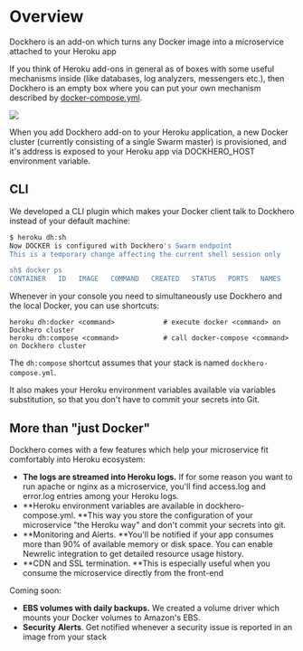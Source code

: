 # Overview

Dockhero is an add-on which turns any Docker image into a microservice attached to your Heroku app

If you think of Heroku add-ons in general as of boxes with some useful mechanisms inside \(like databases, log analyzers, messengers etc.\), then Dockhero is an empty box where you can put your own mechanism described by [docker-compose.yml](https://docs.docker.com/compose/compose-file/).

![](https://static.tildacdn.com/tild3434-6163-4238-a463-623133313634/heroku_dockhero_2_padding.png)

When you add Dockhero add-on to your Heroku application, a new Docker cluster \(currently consisting of a single Swarm master\) is provisioned, and it's address is exposed to your Heroku app via DOCKHERO\_HOST environment variable.

## CLI

We developed a CLI plugin which makes your Docker client talk to Dockhero instead of your default machine:

```bash
$ heroku dh:sh          
Now DOCKER is configured with Dockhero's Swarm endpoint 
This is a temporary change affecting the current shell session only

sh$ docker ps
CONTAINER   ID   IMAGE   COMMAND   CREATED   STATUS   PORTS   NAMES
```

Whenever in your console you need to simultaneously use Dockhero and the local Docker, you can use shortcuts:

```
heroku dh:docker <command>            # execute docker <command> on Dockhero cluster
heroku dh:compose <command>           # call docker-compose <command> on Dockhero cluster
```

The `dh:compose` shortcut assumes that your stack is named `dockhero-compose.yml`.

It also makes your Heroku environment variables available via variables substitution, so that you don't have to commit your secrets into Git.

## More than "just Docker"

Dockhero comes with a few features which help your microservice fit comfortably into Heroku ecosystem:

* **The logs are streamed into Heroku logs.** If for some reason you want to run apache or nginx as a microservice, you'll find access.log and error.log entries among your Heroku logs.
* **Heroku environment variables are available in dockhero-compose.yml. **This way you store the configuration of your microservice "the Heroku way" and don't commit your secrets into git.
* **Monitoring and Alerts. **You'll be notified if your app consumes more than 90% of available memory or disk space. You can enable Newrelic integration to get detailed resource usage history.
* **CDN and SSL termination. **This is especially useful when you consume the microservice directly from the front-end

Coming soon:

* **EBS volumes with daily backups.** We created a volume driver which mounts your Docker volumes to Amazon's EBS.
* **Security** **Alerts**. Get notified whenever a security issue is reported in an image from your stack

